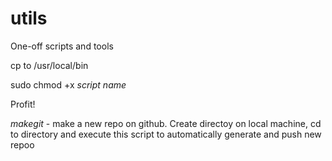 # utils

One-off scripts and tools

cp to /usr/local/bin

sudo chmod +x _script name_

Profit!

_makegit_ - make a new repo on github. Create directoy on local machine, cd to directory and execute this script to automatically generate and push new repoo
